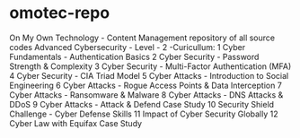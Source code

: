 # omotec-repo
On My Own Technology - Content Management repository of all source codes
Advanced Cybersecurity - Level - 2 -Curicullum:
1	Cyber Fundamentals - Authentication Basics
2	Cyber Security - Password Strength & Complexity
3	Cyber Security - Multi-Factor Authentication (MFA)
4	Cyber Security - CIA Triad Model
5	Cyber Attacks  - Introduction to Social Engineering
6	Cyber Attacks  - Rogue Access Points & Data Interception
7	Cyber Attacks  - Ransomware & Malware
8	Cyber Attacks  - DNS Attacks & DDoS
9	Cyber Attacks -  Attack & Defend Case Study
10	Security Shield Challenge - Cyber Defense Skills
11	Impact of Cyber Security Globally 
12	Cyber Law with Equifax Case Study